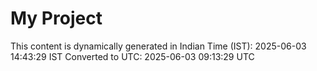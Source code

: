 # My Project

This content is dynamically generated in Indian Time (IST): 2025-06-03 14:43:29 IST
Converted to UTC: 2025-06-03 09:13:29 UTC
